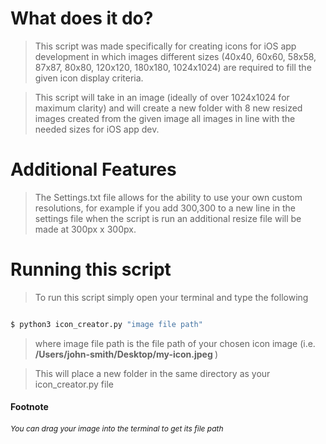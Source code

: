 # What does it do?

> This script was made specifically for creating icons for iOS app development in which images different sizes (40x40, 60x60, 58x58, 87x87, 80x80, 120x120, 180x180, 1024x1024) are required to fill the given icon display criteria.

> This script will take in an image (ideally of over 1024x1024 for maximum clarity) and will create a new folder with 8 new resized images created from the given image all images in line with the needed sizes for iOS app dev.

# Additional Features

> The Settings.txt file allows for the ability to use your own custom resolutions, for example if you add 300,300 to a new line in the settings file when the script is run an additional resize file will be made at 300px x 300px.

# Running this script

> To run this script simply open your terminal and type the following

 ```zsh 
 
 $ python3 icon_creator.py "image file path" 
 
 ``` 

> where image file path is the file path of your chosen icon image (i.e. <b>/Users/john-smith/Desktop/my-icon.jpeg </b>)

>This will place a new folder in the same directory as your icon_creator.py file



#### Footnote
<p style="font-size: 12px"><i>You can drag your image into the terminal to get its file path</p>
